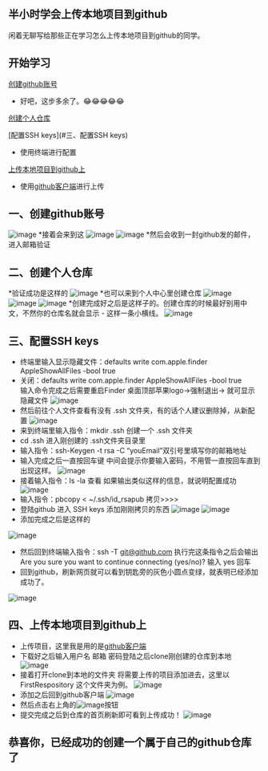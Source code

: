 ## 半小时学会上传本地项目到github
闲着无聊写给那些正在学习怎么上传本地项目到github的同学。

## 开始学习

   [创建github账号](#一、创建github账号)
   * 好吧，这步多余了。😂😂😂😂😂

   [创建个人仓库](#二、创建个人仓库)

   [配置SSH keys](#三、配置SSH keys)
   * 使用终端进行配置

   [上传本地项目到github上](#四、上传本地项目到github上)
   * 使用[github客户端](https://desktop.github.com)进行上传

## <a id="一、创建github账号"></a>一、创建github账号 
![image](https://github.com/bringbird/myFirstRespository/raw/master/image/1.png)
*接着会来到这
![image](https://github.com/bringbird/myFirstRespository/raw/master/image/2.png)
![image](https://github.com/bringbird/myFirstRespository/raw/master/image/3.png)
*然后会收到一封github发的邮件，进入邮箱验证

## <a id="二、创建个人仓库"></a>二、创建个人仓库
*验证成功是这样的
![image](https://github.com/bringbird/myFirstRespository/raw/master/image/4.png)
*也可以来到个人中心里创建仓库
![image](https://github.com/bringbird/myFirstRespository/raw/master/image/5.png)
![image](https://github.com/bringbird/myFirstRespository/raw/master/image/6.png)
![image](https://github.com/bringbird/myFirstRespository/raw/master/image/7.png)
*创建完成好之后是这样子的。创建仓库的时候最好别用中文，不然你的仓库名就会显示 -  这样一条小横线。
![image](https://github.com/bringbird/myFirstRespository/raw/master/image/8.png)

## <a id="三、配置SSH keys"></a>三、配置SSH keys
*  终端里输入显示隐藏文件：defaults write com.apple.finder AppleShowAllFiles -bool true  
*  关闭：defaults write com.apple.finder AppleShowAllFiles -bool true  
   输入命令完成之后需要重启Finder 桌面顶部苹果logo->强制退出->
   就可显示隐藏文件
![image](https://github.com/bringbird/myFirstRespository/raw/master/image/9.png)
*  然后前往个人文件查看有没有 .ssh 文件夹，有的话个人建议删除掉，从新配置
![image](https://github.com/bringbird/myFirstRespository/raw/master/image/10.png)
*  来到终端里输入指令：mkdir .ssh  创建一个 .ssh 文件夹
*  cd .ssh  进入刚创建的 .ssh文件夹目录里  
*  输入指令：ssh-Keygen -t rsa -C “youEmail”双引号里填写你的邮箱地址
*  输入完成之后一直按回车键 中间会提示你要输入密码，不用管一直按回车直到出现这样。
![image](https://github.com/bringbird/myFirstRespository/raw/master/image/11.png)
*  接着输入指令：ls -la 查看 如果输出类似这样的信息，就说明配置成功
![image](https://github.com/bringbird/myFirstRespository/raw/master/image/12.png)
*  输入指令：pbcopy < ~/.ssh/id_rsapub  拷贝>>>>
*  登陆github 进入 SSH keys 添加刚刚拷贝的东西
![image](https://github.com/bringbird/myFirstRespository/raw/master/image/13.png)
![image](https://github.com/bringbird/myFirstRespository/raw/master/image/14.png)
*  添加完成之后是这样的

![image](https://github.com/bringbird/myFirstRespository/raw/master/image/15.png)
*  然后回到终端输入指令：ssh -T git@github.com  执行完这条指令之后会输出  Are you sure you want to continue connecting (yes/no)?  输入 yes 回车
*  回到github，刷新网页就可以看到钥匙旁的灰色小圆点变绿，就表明已经添加成功了。

![image](https://github.com/bringbird/myFirstRespository/raw/master/image/16.png)

## <a id="四、上传本地项目到github上"></a>四、上传本地项目到github上
*  上传项目，这里我是用的是[github客户端](https://desktop.github.com)
*  下载好之后输入用户名 邮箱 密码登陆之后clone刚创建的仓库到本地
![image](https://github.com/bringbird/myFirstRespository/raw/master/image/17.png)
*  接着打开clone到本地的文件夹 将需要上传的项目添加进去，这里以 FirstRespository 这个文件夹为例。
![image](https://github.com/bringbird/myFirstRespository/raw/master/image/18.png)
*  添加之后回到github客户端
![image](https://github.com/bringbird/myFirstRespository/raw/master/image/19.png)
*  然后点击右上角的![image](https://github.com/bringbird/myFirstRespository/raw/master/image/20.png)按钮
*  提交完成之后到仓库的首页刷新即可看到上传成功！
![image](https://github.com/bringbird/myFirstRespository/raw/master/image/21.png)
## 恭喜你，已经成功的创建一个属于自己的github仓库了
